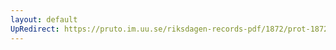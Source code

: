 ```yaml
---
layout: default
UpRedirect: https://pruto.im.uu.se/riksdagen-records-pdf/1872/prot-1872--ak--510/prot-1872--ak--510_053.pdf
---
```

